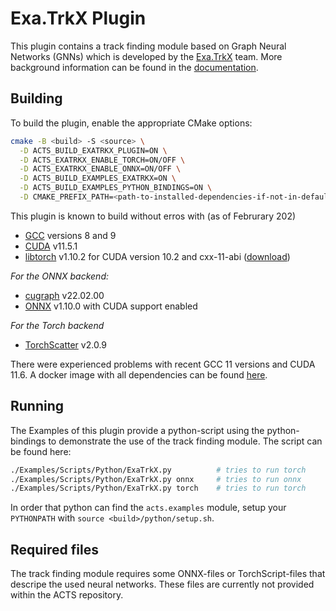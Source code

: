 # Exa.TrkX Plugin

This plugin contains a track finding module based on Graph Neural Networks (GNNs) which is developed by the [Exa.TrkX](https://exatrkx.github.io/) team. More background information can be found in the [documentation](https://acts.readthedocs.io/en/latest/plugins/exatrkx.html).

## Building

To build the plugin, enable the appropriate CMake options:

```bash
cmake -B <build> -S <source> \
  -D ACTS_BUILD_EXATRKX_PLUGIN=ON \
  -D ACTS_EXATRKX_ENABLE_TORCH=ON/OFF \
  -D ACTS_EXATRKX_ENABLE_ONNX=ON/OFF \
  -D ACTS_BUILD_EXAMPLES_EXATRKX=ON \
  -D ACTS_BUILD_EXAMPLES_PYTHON_BINDINGS=ON \
  -D CMAKE_PREFIX_PATH=<path-to-installed-dependencies-if-not-in-default-paths>
```

This plugin is known to build without erros with (as of Februrary 202)

- [GCC](https://gcc.gnu.org) versions 8 and 9
- [CUDA](https://developer.nvidia.com/cuda-zone) v11.5.1
- [libtorch](https://pytorch.org/) v1.10.2 for CUDA version 10.2 and cxx-11-abi ([download](https://download.pytorch.org/libtorch/cu102/libtorch-cxx11-abi-shared-with-deps-1.10.2%2Bcu102.zip))

*For the ONNX backend:*
- [cugraph](https://github.com/rapidsai/cugraph) v22.02.00
- [ONNX](https://github.com/microsoft/onnxruntime) v1.10.0 with CUDA support enabled

*For the Torch backend*
- [TorchScatter](https://github.com/rusty1s/pytorch_scatter) v2.0.9

There were experienced problems with recent GCC 11 versions and CUDA 11.6. A docker image with all dependencies can be found [here](https://github.com/acts-project/machines).

## Running

The Examples of this plugin provide a python-script using the python-bindings to demonstrate the use of the track finding module. The script can be found here:

```bash
./Examples/Scripts/Python/ExaTrkX.py          # tries to run torch
./Examples/Scripts/Python/ExaTrkX.py onnx     # tries to run onnx
./Examples/Scripts/Python/ExaTrkX.py torch    # tries to run torch
```

In order that python can find the `acts.examples` module, setup your `PYTHONPATH` with `source <build>/python/setup.sh`.

## Required files

The track finding module requires some ONNX-files or TorchScript-files that descripe the used neural networks. These files are currently not provided within the ACTS repository.
